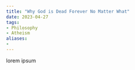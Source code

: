 ```yaml
---
title: "Why God is Dead Forever No Matter What"
date: 2023-04-27
tags:
- Philosophy
- Atheism
aliases:
- 
---
```


lorem ipsum
